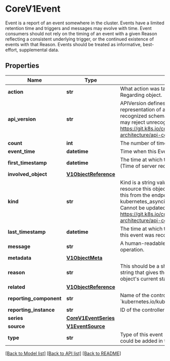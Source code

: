 # CoreV1Event

Event is a report of an event somewhere in the cluster.  Events have a limited retention time and triggers and messages may evolve with time.  Event consumers should not rely on the timing of an event with a given Reason reflecting a consistent underlying trigger, or the continued existence of events with that Reason.  Events should be treated as informative, best-effort, supplemental data.
## Properties
Name | Type | Description | Notes
------------ | ------------- | ------------- | -------------
**action** | **str** | What action was taken/failed regarding to the Regarding object. | [optional] 
**api_version** | **str** | APIVersion defines the versioned schema of this representation of an object. Servers should convert recognized schemas to the latest internal value, and may reject unrecognized values. More info: https://git.k8s.io/community/contributors/devel/sig-architecture/api-conventions.md#resources | [optional] 
**count** | **int** | The number of times this event has occurred. | [optional] 
**event_time** | **datetime** | Time when this Event was first observed. | [optional] 
**first_timestamp** | **datetime** | The time at which the event was first recorded. (Time of server receipt is in TypeMeta.) | [optional] 
**involved_object** | [**V1ObjectReference**](V1ObjectReference.md) |  | 
**kind** | **str** | Kind is a string value representing the REST resource this object represents. Servers may infer this from the endpoint the kubernetes_asyncio.client submits requests to. Cannot be updated. In CamelCase. More info: https://git.k8s.io/community/contributors/devel/sig-architecture/api-conventions.md#types-kinds | [optional] 
**last_timestamp** | **datetime** | The time at which the most recent occurrence of this event was recorded. | [optional] 
**message** | **str** | A human-readable description of the status of this operation. | [optional] 
**metadata** | [**V1ObjectMeta**](V1ObjectMeta.md) |  | 
**reason** | **str** | This should be a short, machine understandable string that gives the reason for the transition into the object&#39;s current status. | [optional] 
**related** | [**V1ObjectReference**](V1ObjectReference.md) |  | [optional] 
**reporting_component** | **str** | Name of the controller that emitted this Event, e.g. &#x60;kubernetes.io/kubelet&#x60;. | [optional] 
**reporting_instance** | **str** | ID of the controller instance, e.g. &#x60;kubelet-xyzf&#x60;. | [optional] 
**series** | [**CoreV1EventSeries**](CoreV1EventSeries.md) |  | [optional] 
**source** | [**V1EventSource**](V1EventSource.md) |  | [optional] 
**type** | **str** | Type of this event (Normal, Warning), new types could be added in the future | [optional] 

[[Back to Model list]](../README.md#documentation-for-models) [[Back to API list]](../README.md#documentation-for-api-endpoints) [[Back to README]](../README.md)


